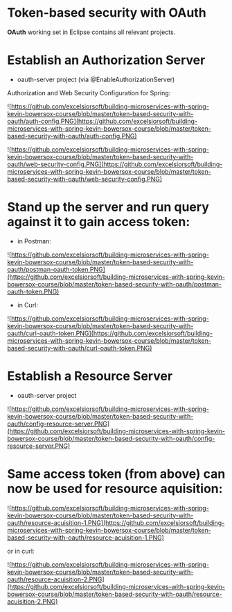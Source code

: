 # Token-based security with OAuth

**OAuth** working set in Eclipse contains all relevant projects.

# Establish an Authorization Server

- oauth-server project (via @EnableAuthorizationServer)

Authorization and Web Security Configuration for Spring:

![https://github.com/excelsiorsoft/building-microservices-with-spring-kevin-bowersox-course/blob/master/token-based-security-with-oauth/auth-config.PNG](https://github.com/excelsiorsoft/building-microservices-with-spring-kevin-bowersox-course/blob/master/token-based-security-with-oauth/auth-config.PNG)

![https://github.com/excelsiorsoft/building-microservices-with-spring-kevin-bowersox-course/blob/master/token-based-security-with-oauth/web-security-config.PNG](https://github.com/excelsiorsoft/building-microservices-with-spring-kevin-bowersox-course/blob/master/token-based-security-with-oauth/web-security-config.PNG)

# Stand up the server and run query against it to gain access token: 

- in Postman:

![https://github.com/excelsiorsoft/building-microservices-with-spring-kevin-bowersox-course/blob/master/token-based-security-with-oauth/postman-oauth-token.PNG](https://github.com/excelsiorsoft/building-microservices-with-spring-kevin-bowersox-course/blob/master/token-based-security-with-oauth/postman-oauth-token.PNG)

- in Curl: 

![https://github.com/excelsiorsoft/building-microservices-with-spring-kevin-bowersox-course/blob/master/token-based-security-with-oauth/curl-oauth-token.PNG](https://github.com/excelsiorsoft/building-microservices-with-spring-kevin-bowersox-course/blob/master/token-based-security-with-oauth/curl-oauth-token.PNG)

# Establish a Resource Server

- oauth-server project

![https://github.com/excelsiorsoft/building-microservices-with-spring-kevin-bowersox-course/blob/master/token-based-security-with-oauth/config-resource-server.PNG](https://github.com/excelsiorsoft/building-microservices-with-spring-kevin-bowersox-course/blob/master/token-based-security-with-oauth/config-resource-server.PNG)

# Same access token (from above) can now be used for resource aquisition:

![https://github.com/excelsiorsoft/building-microservices-with-spring-kevin-bowersox-course/blob/master/token-based-security-with-oauth/resource-acuisition-1.PNG](https://github.com/excelsiorsoft/building-microservices-with-spring-kevin-bowersox-course/blob/master/token-based-security-with-oauth/resource-acuisition-1.PNG)

or in curl:


![https://github.com/excelsiorsoft/building-microservices-with-spring-kevin-bowersox-course/blob/master/token-based-security-with-oauth/resource-acuisition-2.PNG](https://github.com/excelsiorsoft/building-microservices-with-spring-kevin-bowersox-course/blob/master/token-based-security-with-oauth/resource-acuisition-2.PNG)
